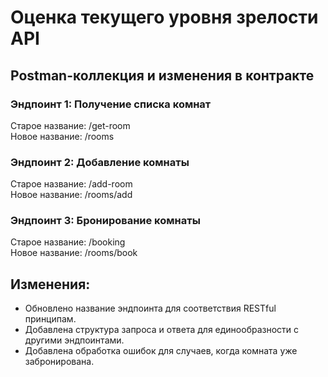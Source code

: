 # Оценка текущего уровня зрелости API
## Postman-коллекция и изменения в контракте

### Эндпоинт 1: Получение списка комнат

Старое название: /get-room  
Новое название: /rooms

### Эндпоинт 2: Добавление комнаты

Старое название: /add-room   
Новое название: /rooms/add

### Эндпоинт 3: Бронирование комнаты

Старое название: /booking  
Новое название: /rooms/book

## Изменения:

- Обновлено название эндпоинта для соответствия RESTful принципам.
- Добавлена структура запроса и ответа для единообразности с другими эндпоинтами.
- Добавлена обработка ошибок для случаев, когда комната уже забронирована.


